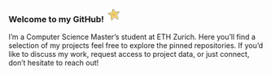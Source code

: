 <h3>Welcome to my GitHub! <img src="animated_star.gif" width="30"></h3>

I’m a Computer Science Master’s student at ETH Zurich. Here you’ll find a selection of my projects feel free to explore the pinned repositories. If you’d like to discuss my work, request access to project data, or just connect, don’t hesitate to reach out!
